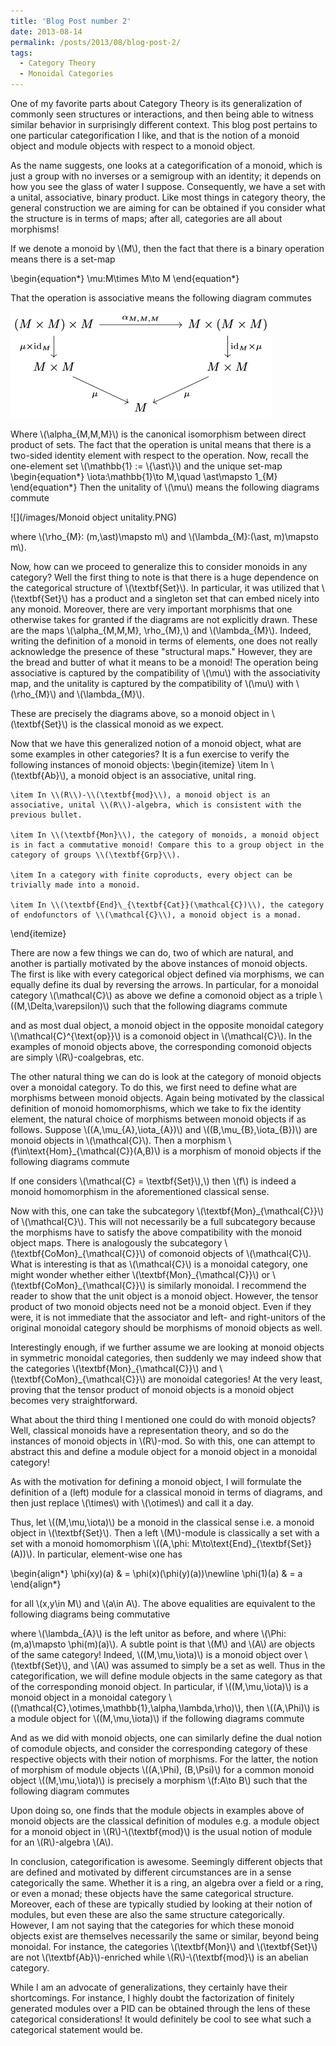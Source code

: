 ```yaml
---
title: 'Blog Post number 2'
date: 2013-08-14
permalink: /posts/2013/08/blog-post-2/
tags:
  - Category Theory
  - Monoidal Categories
---
```



One of my favorite parts about Category Theory is its generalization of commonly seen structures or interactions, and then being able to witness similar behavior in surprisingly different context. This blog post pertains to one particular categorification I like, and that is the notion of a monoid object and module objects with respect to a monoid object. 

As the name suggests, one looks at a categorification of a monoid, which is just a group with no inverses or a semigroup with an identity; it depends on how you see the glass of water I suppose. Consequently, we have a set with a unital, associative, binary product. Like most things in category theory, the general construction we are aiming for can be obtained if you consider what the structure is in terms of maps; after all, categories are all about morphisms!

If we denote a monoid by \\(M\\), then the fact that there is a binary operation means there is a set-map

\begin{equation\*}
    \mu:M\times M\to M
\end{equation\*}

That the operation is associative means the following diagram commutes

  ![](/images/Monoid-object-associativity.PNG)

Where \\(\alpha\_{M,M,M}\\) is the canonical isomorphism between direct product of sets. The fact that the operation is unital means that there is a two-sided identity element with respect to the operation. Now, recall the one-element set \\(\mathbb{1} := \\{\ast\\}\\) and the unique set-map
\begin{equation\*}
    \iota:\mathbb{1}\to M,\quad \ast\mapsto 1\_{M}
\end{equation\*}
Then the unitality of \\(\mu\\) means the following diagrams commute

  ![](/images/Monoid object unitality.PNG)

where \\(\rho\_{M}: (m,\ast)\mapsto m\\) and \\(\lambda\_{M}:(\ast, m)\mapsto m\\).

Now, how can we proceed to generalize this to consider monoids in any category? Well the first thing to note is that there is a huge dependence on the categorical structure of \\(\textbf{Set}\\). In particular, it was utilized that \\(\textbf{Set}\\) has a product and a singleton set that can embed nicely into any monoid. Moreover, there are very important morphisms that one otherwise takes for granted if the diagrams are not explicitly drawn. These are the maps \\(\alpha\_{M,M,M}, \rho\_{M},\\) and \\(\lambda\_{M}\\). Indeed, writing the definition of a monoid in terms of elements, one does not really acknowledge the presence of these "structural maps." However, they are the bread and butter of what it means to be a monoid! The operation being associative is captured by the compatibility of \\(\mu\\) with the associativity map, and the unitality is captured by the compatibility of \\(\mu\\) with \\(\rho\_{M}\\) and \\(\lambda\_{M}\\).

These are precisely the diagrams above, so a monoid object in \\(\textbf{Set}\\) is the classical monoid as we expect.

Now that we have this generalized notion of a monoid object, what are some examples in other categories? It is a fun exercise to verify the following instances of monoid objects:
\begin{itemize}
    \item In \\(\textbf{Ab}\\), a monoid object is an associative, unital ring.
    
    \item In \\(R\\)-\\(\textbf{mod}\\), a monoid object is an associative, unital \\(R\\)-algebra, which is consistent with the previous bullet.
    
    \item In \\(\textbf{Mon}\\), the category of monoids, a monoid object is in fact a commutative monoid! Compare this to a group object in the category of groups \\(\textbf{Grp}\\).
    
    \item In a category with finite coproducts, every object can be trivially made into a monoid.
    
    \item In \\(\textbf{End}\_{\textbf{Cat}}(\mathcal{C})\\), the category of endofunctors of \\(\mathcal{C}\\), a monoid object is a monad.
\end{itemize}

There are now a few things we can do, two of which are natural, and another is partially motivated by the above instances of monoid objects. The first is like with every categorical object defined via morphisms, we can equally define its dual by reversing the arrows. In particular, for a monoidal category \\(\mathcal{C}\\) as above we define a comonoid object as a triple \\((M,\Delta,\varepsilon)\\) such that the following diagrams commute


and as most dual object, a monoid object in the opposite monoidal category \\(\mathcal{C}^{\text{op}}\\) is a comonoid object in \\(\mathcal{C}\\). In the examples of monoid objects above, the corresponding comonoid objects are simply \\(R\\)-coalgebras, etc.

The other natural thing we can do is look at the category of monoid objects over a monoidal category. To do this, we first need to define what are morphisms between monoid objects. Again being motivated by the classical definition of monoid homomorphisms, which we take to fix the identity element, the natural choice of morphisms between monoid objects if as follows. Suppose \\((A,\mu\_{A},\iota\_{A})\\) and \\((B,\mu\_{B},\iota\_{B})\\) are monoid objects in \\(\mathcal{C}\\). Then a morphism \\(f\in\text{Hom}\_{\mathcal{C}}(A,B)\\) is a morphism of monoid objects if the following diagrams commute


If one considers \\(\mathcal{C} = \textbf{Set}\\),\\) then \\(f\\) is indeed a monoid homomorphism in the aforementioned classical sense.

Now with this, one can take the subcategory \\(\textbf{Mon}\_{\mathcal{C}}\\) of \\(\mathcal{C}\\). This will not necessarily be a full subcategory because the morphisms have to satisfy the above compatibility with the monoid object maps. There is analogously the subcategory \\(\textbf{CoMon}\_{\mathcal{C}}\\) of comonoid objects of \\(\mathcal{C}\\). What is interesting is that as \\(\mathcal{C}\\) is a monoidal category, one might wonder whether either \\(\textbf{Mon}\_{\mathcal{C}}\\) or \\(\textbf{CoMon}\_{\mathcal{C}}\\) is similarly monoidal. I recommend the reader to show that the unit object is a monoid object. However, the tensor product of two monoid objects need not be a monoid object. Even if they were, it is not immediate that the associator and left- and right-unitors of the original monoidal category should be morphisms of monoid objects as well.

Interestingly enough, if we further assume we are looking at monoid objects in symmetric monoidal categories, then suddenly we may indeed show that the categories \\(\textbf{Mon}\_{\mathcal{C}}\\) and \\(\textbf{CoMon}\_{\mathcal{C}}\\) are monoidal categories! At the very least, proving that the tensor product of monoid objects is a monoid object becomes very straightforward. 

What about the third thing I mentioned one could do with monoid objects? Well, classical monoids have a representation theory, and so do the instances of monoid objects in \\(R\\)-mod. So with this, one can attempt to abstract this and define a module object for a monoid object in a monoidal category! 

As with the motivation for defining a monoid object, I will formulate the definition of a (left) module for a classical monoid in terms of diagrams, and then just replace \\(\times\\) with \\(\otimes\\) and call it a day. 

Thus, let \\((M,\mu,\iota)\\) be a monoid in the classical sense i.e. a monoid object in \\(\textbf{Set}\\). Then a left \\(M\\)-module is classically a set with a set with a monoid homomorphism \\((A,\phi: M\to\text{End}\_{\textbf{Set}}(A))\\). In particular, element-wise one has

\begin{align\*}
    \phi(xy)(a) & = \phi(x)(\phi(y)(a))\newline
    \phi(1)(a) & = a
\end{align\*}

for all \\(x,y\in M\\) and \\(a\in A\\). The above equalities are equivalent to the following diagrams being commutative



where \\(\lambda\_{A}\\) is the left unitor as before, and where \\(\Phi: (m,a)\mapsto \phi(m)(a)\\). A subtle point is that \\(M\\) and \\(A\\) are objects of the same category! Indeed, \\((M,\mu,\iota)\\) is a monoid object over \\(\textbf{Set}\\), and \\(A\\) was assumed to simply be a set as well. Thus in the categorification, we will define module objects in the same category as that of the corresponding monoid object. In particular, if \\((M,\mu,\iota)\\) is a monoid object in a monoidal category \\((\mathcal{C},\otimes,\mathbb{1},\alpha,\lambda,\rho)\\), then \\((A,\Phi)\\) is a module object for \\((M,\mu,\iota)\\) if the following diagrams commute



And as we did with monoid objects, one can similarly define the dual notion of comodule objects, and consider the corresponding category of these respective objects with their notion of morphisms. For the latter, the notion of morphism of module objects \\((A,\Phi), (B,\Psi)\\) for a common monoid object \\((M,\mu,\iota)\\) is precisely a morphism \\(f:A\to B\\) such that the following diagram commutes



Upon doing so, one finds that the module objects in examples above of monoid objects are the classical definition of modules e.g. a module object for a monoid object in \\(R\\)-\\(\textbf{mod}\\) is the usual notion of module for an \\(R\\)-algebra \\(A\\).

In conclusion, categorification is awesome. Seemingly different objects that are defined and motivated by different circumstances are in a sense categorically the same. Whether it is a ring, an algebra over a field or a ring, or even a monad; these objects have the same categorical structure. Moreover, each of these are typically studied by looking at their notion of modules, but even these are also the same structure categorically. However, I am not saying that the categories for which these monoid objects exist are themselves necessarily the same or similar, beyond being monoidal. For instance, the categories \\(\textbf{Mon}\\) and \\(\textbf{Set}\\) are not \\(\textbf{Ab}\\)-enriched while \\(R\\)-\\(\textbf{mod}\\) is an abelian category.

While I am an advocate of generalizations, they certainly have their shortcomings. For instance, I highly doubt the factorization of finitely generated modules over a PID can be obtained through the lens of these categorical considerations! It would definitely be cool to see what such a categorical statement would be.









